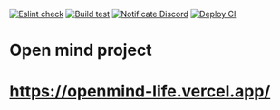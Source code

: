 [![Eslint check](https://github.com/suMin-97/openmind/actions/workflows/EslintCheck.yml/badge.svg)](https://github.com/suMin-97/openmind/actions/workflows/EslintCheck.yml)
[![Build test](https://github.com/suMin-97/openmind/actions/workflows/BuildTest.yml/badge.svg)](https://github.com/suMin-97/openmind/actions/workflows/BuildTest.yml)
[![Notificate Discord](https://github.com/suMin-97/openmind/actions/workflows/NotificateDiscord.yml/badge.svg)](https://github.com/suMin-97/openmind/actions/workflows/NotificateDiscord.yml)
[![Deploy CI](https://github.com/suMin-97/openmind/actions/workflows/DeployCI.yml/badge.svg)](https://github.com/suMin-97/openmind/actions/workflows/DeployCI.yml)

# Open mind project
# https://openmind-life.vercel.app/
